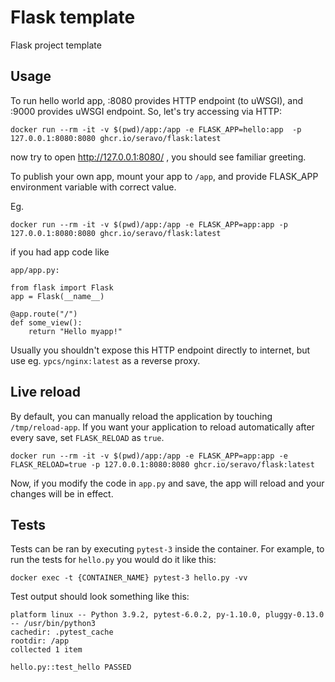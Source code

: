# Flask template

Flask project template

## Usage

To run hello world app, :8080 provides HTTP endpoint (to uWSGI), and :9000 provides uWSGI endpoint. So, let's try accessing via HTTP:

    docker run --rm -it -v $(pwd)/app:/app -e FLASK_APP=hello:app  -p 127.0.0.1:8080:8080 ghcr.io/seravo/flask:latest

now try to open http://127.0.0.1:8080/ , you should see familiar greeting.

To publish your own app, mount your app to `/app`, and provide FLASK_APP environment variable with correct value.

Eg.

    docker run --rm -it -v $(pwd)/app:/app -e FLASK_APP=app:app -p 127.0.0.1:8080:8080 ghcr.io/seravo/flask:latest

if you had app code like

    app/app.py:

    from flask import Flask
    app = Flask(__name__)

    @app.route("/")
    def some_view():
        return "Hello myapp!"

Usually you shouldn't expose this HTTP endpoint directly to internet, but use eg. `ypcs/nginx:latest` as a reverse proxy.

## Live reload

By default, you can manually reload the application by touching `/tmp/reload-app`. If you want your application to reload automatically after every save, set `FLASK_RELOAD` as `true`.

    docker run --rm -it -v $(pwd)/app:/app -e FLASK_APP=app:app -e FLASK_RELOAD=true -p 127.0.0.1:8080:8080 ghcr.io/seravo/flask:latest

Now, if you modify the code in `app.py` and save, the app will reload and your changes will be in effect.

## Tests

Tests can be ran by executing `pytest-3` inside the container. For example, to run the tests for `hello.py` you would do it like this:

    docker exec -t {CONTAINER_NAME} pytest-3 hello.py -vv

Test output should look something like this:

    platform linux -- Python 3.9.2, pytest-6.0.2, py-1.10.0, pluggy-0.13.0 -- /usr/bin/python3
    cachedir: .pytest_cache
    rootdir: /app
    collected 1 item

    hello.py::test_hello PASSED
